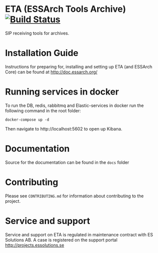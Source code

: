 # ETA (ESSArch Tools Archive) [![Build Status](https://travis-ci.org/ESSolutions/ESSArch_Tools_Archive.svg?branch=master)](https://travis-ci.org/ESSolutions/ESSArch_Tools_Archive)

SIP receiving tools for archives.

# Installation Guide

Instructions for preparing for, installing and setting up ETA (and ESSArch Core) can be found at http://doc.essarch.org/

# Running services in docker

To run the DB, redis, rabbitmq and Elastic-services in docker run the following command in the root folder:

    docker-compose up -d

Then navigate to http://localhost:5602 to open up Kibana.

# Documentation 

Source for the documentation can be found in the `docs` folder

# Contributing

Please see `CONTRIBUTING.md` for information about contributing to the project.

# Service and support

Service and support on ETA is regulated in maintenance contract with ES Solutions AB. A case is registered on the support portal http://projects.essolutions.se

